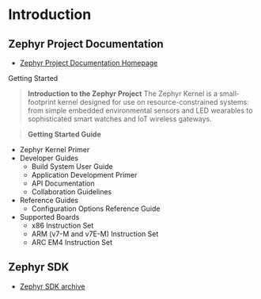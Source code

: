 # Introduction


## Zephyr Project Documentation

- [Zephyr Project Documentation Homepage](https://www.zephyrproject.org/doc/index.html)

Getting Started

> __Introduction to the Zephyr Project__ The Zephyr Kernel is a small-footprint kernel designed for use on resource-constrained systems: from simple embedded environmental sensors and LED wearables to sophisticated smart watches and IoT wireless gateways.
  
> __Getting Started Guide__ 
  - Zephyr Kernel Primer
- Developer Guides
  - Build System User Guide
  - Application Development Primer
  - API Documentation
  - Collaboration Guidelines
- Reference Guides
  - Configuration Options Reference Guide
- Supported Boards
  - x86 Instruction Set
  - ARM (v7-M and v7E-M) Instruction Set
  - ARC EM4 Instruction Set  

## Zephyr SDK

- [Zephyr SDK archive](https://nexus.zephyrproject.org/content/repositories/releases/org/zephyrproject/zephyr-sdk/)


